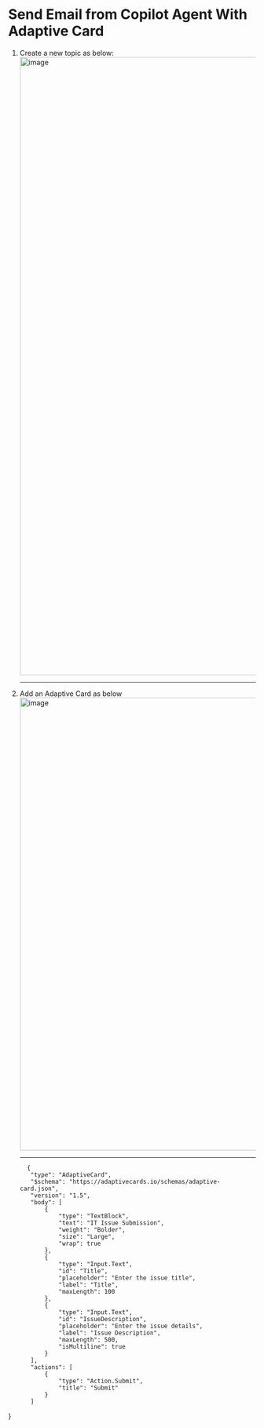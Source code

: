 # Send Email from Copilot Agent With Adaptive Card
1. Create a new topic as below: <br/>
   <img width="2401" height="1259" alt="image" src="https://github.com/user-attachments/assets/411aa8c1-d901-4fdd-a6c4-72f840212c3f" /><br/><hr/>
2. Add an Adaptive Card as below <br/>
   <img width="834" height="922" alt="image" src="https://github.com/user-attachments/assets/d48d2216-90e5-420b-8e22-db14eaac288d" /><br/><hr/>
   ```
     {
      "type": "AdaptiveCard",
      "$schema": "https://adaptivecards.io/schemas/adaptive-card.json",
      "version": "1.5",
      "body": [
          {
              "type": "TextBlock",
              "text": "IT Issue Submission",
              "weight": "Bolder",
              "size": "Large",
              "wrap": true
          },
          {
              "type": "Input.Text",
              "id": "Title",
              "placeholder": "Enter the issue title",
              "label": "Title",
              "maxLength": 100
          },
          {
              "type": "Input.Text",
              "id": "IssueDescription",
              "placeholder": "Enter the issue details",
              "label": "Issue Description",
              "maxLength": 500,
              "isMultiline": true
          }
      ],
      "actions": [
          {
              "type": "Action.Submit",
              "title": "Submit"
          }
      ]
  }
```
